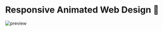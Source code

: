 # Responsive Animated Web Design 🍓

![preview](https://github.com/sancoza-developer/strawberry-juice-webdesign/assets/140257603/e1643f1f-4410-4dee-83b1-2fbe37ff70e0)

